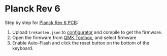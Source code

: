 # Planck Rev 6

Step by step for [Planck Rev 6 PCB](https://olkb.com/products/planck-pcb):

1. Upload `trekanten.json` to [configurator](https://config.qmk.fm/#/planck/rev6_drop/LAYOUT_ortho_4x12) and compile to get the firmware.
1. Open the firmware from [QMK Toolbox](https://github.com/qmk/qmk_toolbox), and select firmware
1. Enable Auto-Flash and click the reset button on the bottom of the keyboard.
